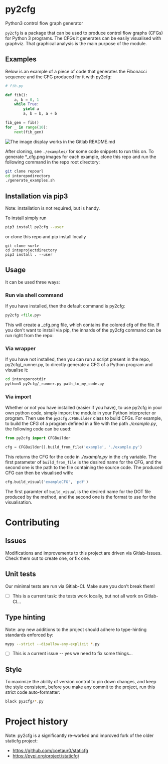 # py2cfg
Python3 control flow graph generator

`py2cfg` is a package that can be used to produce control flow graphs (CFGs) for Python 3 programs. 
The CFGs it generates can be easily visualised with graphviz.
That graphical analysis is the main purpose of the module.

## Examples
Below is an example of a piece of code that generates the Fibonacci sequence and the CFG produced for it with py2cfg:

```py
# fib.py

def fib():
    a, b = 0, 1
    while True:
        yield a
        a, b = b, a + b

fib_gen = fib()
for _ in range(10):
    next(fib_gen)
```

![The image display works in the Gitlab README.md](fib_cfg.png)

After cloning, see `./examples/` for some code snippets to run this on.
To generate *_cfg.png images for each example, clone this repo and run the following command in the repo root directory:
```sh
git clone repourl
cd intorepodirectory
./generate_examples.sh
```

## Installation via pip3
Note: installation is not required, but is handy.

To install simply run
```sh
pip3 install py2cfg --user
```

or clone this repo and pip install locally
```
git clone <url>
cd intoprojectdirectory
pip3 install . --user
```

## Usage
It can be used three ways:

### Run via shell command
If you have installed, then the default command is py2cfg:
```py
py2cfg <file.py>
``` 
This will create a <file>_cfg.png file, which contains the colored cfg of the file.
If you don't want to install via pip, the innards of the py2cfg command can be run right from the repo:

### Via wrapper
If you have not installed, then you can run a script present in the repo, py2cfg/_runner.py, to directly generate a CFG of a Python program and visualise it:
```sh
cd intoreporootdir
python3 py2cfg/_runner.py path_to_my_code.py
```

### Via import
Whether or not you have installed (easier if you have), to use py2cfg in your own python code, simply import the module in your Python interpreter or program.
Then use the `py2cfg.CFGBuilder` class to build CFGs. 
For example, to build the CFG of a program defined in a file with the path *./example.py*, the following code can be used:

```py
from py2cfg import CFGBuilder

cfg = CFGBuilder().build_from_file('example', './example.py')
```

This returns the CFG for the code in *./example.py* in the `cfg` variable. 
The first parameter of `build_from_file` is the desired name for the CFG, and the second one is the path to the file containing the source code.
The produced CFG can then be visualised with:

```py
cfg.build_visual('exampleCFG', 'pdf')
```

The first paramter of `build_visual` is the desired name for the DOT file produced by the method, and the second one is the format to use for the visualisation.


# Contributing

## Issues
Modifications and improvements to this project are driven via Gitlab-Issues.
Check them out to create one, or fix one.

## Unit tests 
Our minimal tests are run via Gitlab-CI. 
Make sure you don't break them!
* [ ] This is a current task: the tests work locally, but not all work on Gitlab-CI...

## Type hinting
Note: any new additions to the project should adhere to type-hinting standards enforced by:
```sh
mypy --strict --disallow-any-explicit *.py
```
* [ ] This is a current issue -- yes we need to fix some things...

## Style
To maximize the ability of version control to pin down changes, and keep the style consistent, before you make any commit to the project, run this strict code auto-formatter:
```sh
black py2cfg/*.py
```

# Project history
Note: py2cfg is a significantly re-worked and improved fork of the older staticfg project:
* https://github.com/coetaur0/staticfg
* https://pypi.org/project/staticfg/
